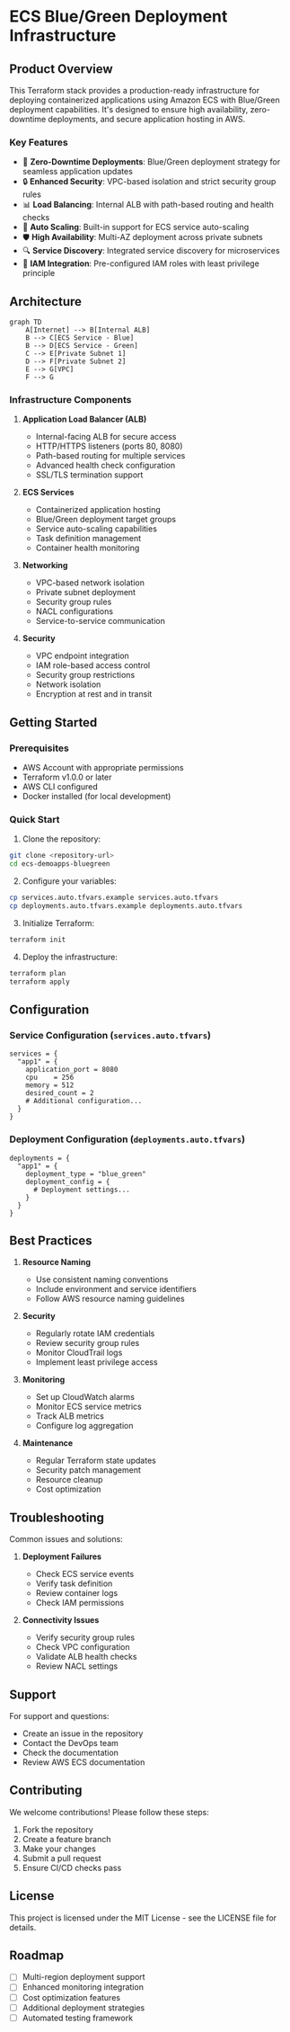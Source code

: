 # ECS Blue/Green Deployment Infrastructure

## Product Overview

This Terraform stack provides a production-ready infrastructure for deploying containerized applications using Amazon ECS with Blue/Green deployment capabilities. It's designed to ensure high availability, zero-downtime deployments, and secure application hosting in AWS.

### Key Features

- 🚀 **Zero-Downtime Deployments**: Blue/Green deployment strategy for seamless application updates
- 🔒 **Enhanced Security**: VPC-based isolation and strict security group rules
- 📊 **Load Balancing**: Internal ALB with path-based routing and health checks
- 🔄 **Auto Scaling**: Built-in support for ECS service auto-scaling
- 🛡️ **High Availability**: Multi-AZ deployment across private subnets
- 🔍 **Service Discovery**: Integrated service discovery for microservices
- 🔐 **IAM Integration**: Pre-configured IAM roles with least privilege principle

## Architecture

```mermaid
graph TD
    A[Internet] --> B[Internal ALB]
    B --> C[ECS Service - Blue]
    B --> D[ECS Service - Green]
    C --> E[Private Subnet 1]
    D --> F[Private Subnet 2]
    E --> G[VPC]
    F --> G
```

### Infrastructure Components

1. **Application Load Balancer (ALB)**
   - Internal-facing ALB for secure access
   - HTTP/HTTPS listeners (ports 80, 8080)
   - Path-based routing for multiple services
   - Advanced health check configuration
   - SSL/TLS termination support

2. **ECS Services**
   - Containerized application hosting
   - Blue/Green deployment target groups
   - Service auto-scaling capabilities
   - Task definition management
   - Container health monitoring

3. **Networking**
   - VPC-based network isolation
   - Private subnet deployment
   - Security group rules
   - NACL configurations
   - Service-to-service communication

4. **Security**
   - VPC endpoint integration
   - IAM role-based access control
   - Security group restrictions
   - Network isolation
   - Encryption at rest and in transit

## Getting Started

### Prerequisites

- AWS Account with appropriate permissions
- Terraform v1.0.0 or later
- AWS CLI configured
- Docker installed (for local development)

### Quick Start

1. Clone the repository:
```bash
git clone <repository-url>
cd ecs-demoapps-bluegreen
```

2. Configure your variables:
```bash
cp services.auto.tfvars.example services.auto.tfvars
cp deployments.auto.tfvars.example deployments.auto.tfvars
```

3. Initialize Terraform:
```bash
terraform init
```

4. Deploy the infrastructure:
```bash
terraform plan
terraform apply
```

## Configuration

### Service Configuration (`services.auto.tfvars`)

```hcl
services = {
  "app1" = {
    application_port = 8080
    cpu    = 256
    memory = 512
    desired_count = 2
    # Additional configuration...
  }
}
```

### Deployment Configuration (`deployments.auto.tfvars`)

```hcl
deployments = {
  "app1" = {
    deployment_type = "blue_green"
    deployment_config = {
      # Deployment settings...
    }
  }
}
```

## Best Practices

1. **Resource Naming**
   - Use consistent naming conventions
   - Include environment and service identifiers
   - Follow AWS resource naming guidelines

2. **Security**
   - Regularly rotate IAM credentials
   - Review security group rules
   - Monitor CloudTrail logs
   - Implement least privilege access

3. **Monitoring**
   - Set up CloudWatch alarms
   - Monitor ECS service metrics
   - Track ALB metrics
   - Configure log aggregation

4. **Maintenance**
   - Regular Terraform state updates
   - Security patch management
   - Resource cleanup
   - Cost optimization

## Troubleshooting

Common issues and solutions:

1. **Deployment Failures**
   - Check ECS service events
   - Verify task definition
   - Review container logs
   - Check IAM permissions

2. **Connectivity Issues**
   - Verify security group rules
   - Check VPC configuration
   - Validate ALB health checks
   - Review NACL settings

## Support

For support and questions:
- Create an issue in the repository
- Contact the DevOps team
- Check the documentation
- Review AWS ECS documentation

## Contributing

We welcome contributions! Please follow these steps:

1. Fork the repository
2. Create a feature branch
3. Make your changes
4. Submit a pull request
5. Ensure CI/CD checks pass

## License

This project is licensed under the MIT License - see the LICENSE file for details.

## Roadmap

- [ ] Multi-region deployment support
- [ ] Enhanced monitoring integration
- [ ] Cost optimization features
- [ ] Additional deployment strategies
- [ ] Automated testing framework
